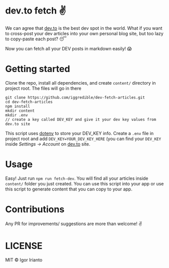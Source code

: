 # dev.to fetch ✌️

We can agree that [dev.to](https://dev.to/) is the best dev spot in the world. What if you want to cross-post your dev articles into your own personal blog site, but too lazy to copy-paste each post? 😴

Now you can fetch all your DEV posts in markdown easily! 😱

# Getting started

Clone the repo, install all dependencies, and create `content/` directory in project root. The files will go in there

```
git clone https://github.com/iggredible/dev-fetch-articles.git
cd dev-fetch-articles
npm install
mkdir content
mkdir .env
// create a key called DEV_KEY and give it your dev key values from dev.to site
```

This script uses [dotenv](https://github.com/motdotla/dotenv) to store your DEV_KEY info. Create a `.env` file in project root and add `DEV_KEY=YOUR_DEV_KEY_HERE` (you can find your `DEV_KEY` inside *Settings -> Account* on [dev.to](https://dev.to/) site.

# Usage

Easy! Just run `npm run fetch-dev`. You will find all your articles inside `content/` folder you just created. You can use this script into your app or use this script to generate content that you can copy to your app.

# Contributions

Any PR for improvements/ suggestions are more than welcome! ✌️

# LICENSE

MIT © Igor Irianto
